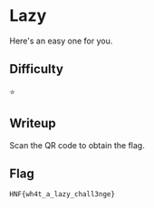 # Lazy

Here's an easy one for you.

## Difficulty

⭐️️️️️

## Writeup

Scan the QR code to obtain the flag.

## Flag

`HNF{wh4t_a_lazy_chall3nge}`
